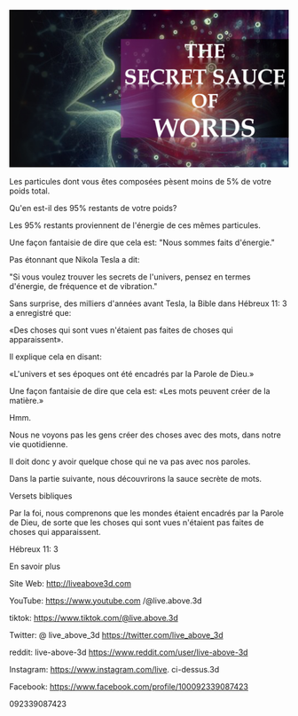![Video cover image](../cover.jpeg "cover-photo")

Les particules dont vous êtes composées pèsent moins de 5% de votre poids total.

Qu'en est-il des 95% restants de votre poids?

Les 95% restants proviennent de l'énergie de ces mêmes particules.

Une façon fantaisie de dire que cela est: "Nous sommes faits d'énergie."

Pas étonnant que Nikola Tesla a dit:

"Si vous voulez trouver les secrets de l'univers, pensez en termes d'énergie, de fréquence et de vibration."

Sans surprise, des milliers d'années avant Tesla, la Bible dans Hébreux 11: 3 a enregistré que:

«Des choses qui sont vues n'étaient pas faites de choses qui apparaissent».

Il explique cela en disant:

«L'univers et ses époques ont été encadrés par la Parole de Dieu.»

Une façon fantaisie de dire que cela est: «Les mots peuvent créer de la matière.»

Hmm.

Nous ne voyons pas les gens créer des choses avec des mots, dans notre vie quotidienne.

Il doit donc y avoir quelque chose qui ne va pas avec nos paroles.

Dans la partie suivante, nous découvrirons la sauce secrète de mots.

Versets bibliques

Par la foi, nous comprenons que les mondes étaient encadrés par la Parole de Dieu, de sorte que les choses qui sont vues n'étaient pas faites de choses qui apparaissent.

Hébreux 11: 3

En savoir plus

Site Web: http://liveabove3d.com

YouTube: https://www.youtube.com /@live.above.3d

tiktok: https://www.tiktok.com/@live.above.3d

Twitter: @ live_above_3d https://twitter.com/live_above_3d

reddit: live-above-3d https://www.reddit.com/user/live-above-3d

Instagram: https://www.instagram.com/live. ci-dessus.3d

Facebook: https://www.facebook.com/profile/100092339087423

092339087423